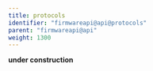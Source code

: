 ```yaml
---
title: protocols
identifier: "firmwareapi@api@protocols"
parent: "firmwareapi@api"
weight: 1300
---
```


**under construction**
